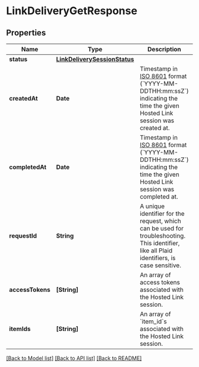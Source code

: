 # LinkDeliveryGetResponse

## Properties
Name | Type | Description | Notes
------------ | ------------- | ------------- | -------------
**status** | [**LinkDeliverySessionStatus**](LinkDeliverySessionStatus.md) |  | 
**createdAt** | **Date** | Timestamp in [ISO 8601](https://wikipedia.org/wiki/ISO_8601) format (&#x60;YYYY-MM-DDTHH:mm:ssZ&#x60;) indicating the time the given Hosted Link session was created at. | 
**completedAt** | **Date** | Timestamp in [ISO 8601](https://wikipedia.org/wiki/ISO_8601) format (&#x60;YYYY-MM-DDTHH:mm:ssZ&#x60;) indicating the time the given Hosted Link session was completed at. | [optional] 
**requestId** | **String** | A unique identifier for the request, which can be used for troubleshooting. This identifier, like all Plaid identifiers, is case sensitive. | 
**accessTokens** | **[String]** | An array of access tokens associated with the Hosted Link session. | [optional] 
**itemIds** | **[String]** | An array of &#x60;item_id&#x60;s associated with the Hosted Link session. | [optional] 

[[Back to Model list]](../README.md#documentation-for-models) [[Back to API list]](../README.md#documentation-for-api-endpoints) [[Back to README]](../README.md)


